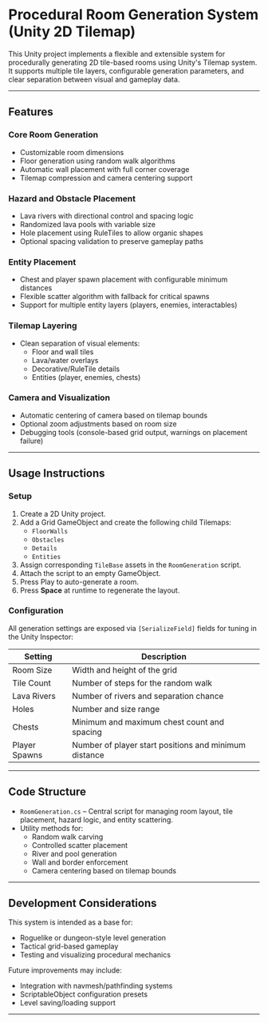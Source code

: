 # Procedural Room Generation System (Unity 2D Tilemap)

This Unity project implements a flexible and extensible system for procedurally generating 2D tile-based rooms using Unity's Tilemap system. It supports multiple tile layers, configurable generation parameters, and clear separation between visual and gameplay data.

---

## Features

### Core Room Generation
- Customizable room dimensions
- Floor generation using random walk algorithms
- Automatic wall placement with full corner coverage
- Tilemap compression and camera centering support

### Hazard and Obstacle Placement
- Lava rivers with directional control and spacing logic
- Randomized lava pools with variable size
- Hole placement using RuleTiles to allow organic shapes
- Optional spacing validation to preserve gameplay paths

### Entity Placement
- Chest and player spawn placement with configurable minimum distances
- Flexible scatter algorithm with fallback for critical spawns
- Support for multiple entity layers (players, enemies, interactables)

### Tilemap Layering
- Clean separation of visual elements:
  - Floor and wall tiles
  - Lava/water overlays
  - Decorative/RuleTile details
  - Entities (player, enemies, chests)

### Camera and Visualization
- Automatic centering of camera based on tilemap bounds
- Optional zoom adjustments based on room size
- Debugging tools (console-based grid output, warnings on placement failure)

---

## Usage Instructions

### Setup

1. Create a 2D Unity project.
2. Add a Grid GameObject and create the following child Tilemaps:
   - `FloorWalls`
   - `Obstacles`
   - `Details`
   - `Entities`
3. Assign corresponding `TileBase` assets in the `RoomGeneration` script.
4. Attach the script to an empty GameObject.
5. Press Play to auto-generate a room.
6. Press **Space** at runtime to regenerate the layout.

### Configuration

All generation settings are exposed via `[SerializeField]` fields for tuning in the Unity Inspector:

| Setting | Description |
|--------|-------------|
| Room Size | Width and height of the grid |
| Tile Count | Number of steps for the random walk |
| Lava Rivers | Number of rivers and separation chance |
| Holes | Number and size range |
| Chests | Minimum and maximum chest count and spacing |
| Player Spawns | Number of player start positions and minimum distance |

---

## Code Structure

- `RoomGeneration.cs` – Central script for managing room layout, tile placement, hazard logic, and entity scattering.
- Utility methods for:
  - Random walk carving
  - Controlled scatter placement
  - River and pool generation
  - Wall and border enforcement
  - Camera centering based on tilemap bounds

---

## Development Considerations

This system is intended as a base for:
- Roguelike or dungeon-style level generation
- Tactical grid-based gameplay
- Testing and visualizing procedural mechanics

Future improvements may include:
- Integration with navmesh/pathfinding systems
- ScriptableObject configuration presets
- Level saving/loading support

---
